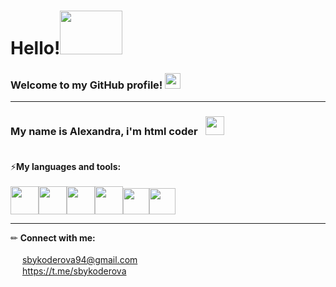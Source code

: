 # Hello!<img src="https://c.tenor.com/g2AKqlnJLqoAAAAC/fox-hi.gif" width="100" height="70">
### Welcome to my GitHub profile! <img src="https://img.icons8.com/color/38/000000/like--v1.png" height="25"/>

<hr>

### **My name is Alexandra, i'm html coder**⠀<img src="https://img.icons8.com/external-outline-juicy-fish/40/000000/external-code-coding-and-development-outline-outline-juicy-fish-11.png" width="30" height="30"/><br><br>
⚡**My languages and tools:**<br><br>
<img src="https://img.icons8.com/color/48/000000/html-5--v1.png" width="45" height="45"/><img src="https://img.icons8.com/color/48/000000/css3.png" width="45" height="45"/><img src="https://img.icons8.com/color/48/000000/sass-avatar.png" width="45" height="45"/><img src="https://img.icons8.com/color/48/000000/javascript--v1.png" width="45" height="45"/><img src="https://img.icons8.com/fluency/48/000000/figma.png" width="42" height="42"/><img src="https://img.icons8.com/color/48/000000/visual-studio-code-2019.png" width="42" height="42"/>

<hr>

✏ **Connect with me:**<br><br>
<img src="https://img.icons8.com/windows/32/000000/gmail.png" width="15" height="15"/> sbykoderova94@gmail.com<br>
<img src="https://img.icons8.com/ios-glyphs/30/000000/telegram-app.png" width="15" height="15"/> https://t.me/sbykoderova


<!--
**sbykoderova/sbykoderova** is a ✨ _special_ ✨ repository because its `README.md` (this file) appears on your GitHub profile.

Here are some ideas to get you started:

- 🔭 I’m currently working on ...
- 🌱 I’m currently learning ...
- 👯 I’m looking to collaborate on ...
- 🤔 I’m looking for help with ...
- 💬 Ask me about ...
- 📫 How to reach me: ...
- 😄 Pronouns: ...
- ⚡ Fun fact: ...
-->
